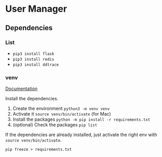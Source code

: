 User Manager
==============

## Dependencies

### List

* `pip3 install flask`
* `pip3 install redis`
* `pip3 install ddtrace`

### venv

[Documentation](https://docs.python.org/3/tutorial/venv.html)

Install the dependencies.

1. Create the environment `python3 -m venv venv`
2. Activate it `source venv/bin/activate` (for Mac)
3. Install the packages `python -m pip install -r requirements.txt`
4. (optional) Check the packages `pip list`

If the dependencies are already installed, just activate the right env with `source venv/bin/activate`.

```
pip freeze > requirements.txt
```
